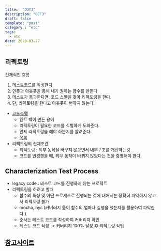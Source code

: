 ```yaml
---
title:  "OJT3"
description: "OJT3"
draft: false
template: "post"
category : "etc"
tags:
  - etc
date: 2020-03-27
---
```


## 리펙토링
전체적인 흐름
1. 테스트코드를 작성한다.
2. 인풋과 아웃풋을 통해 내가 원하는 함수를 만든다
3. 테스트가 통과한다면, 코드 스멜을 찾아 리펙토링을 한다.
4. 단, 리펙토링을 한다고 아웃풋이 변하지 않는다. 

- [코드스멜](https://www.slideshare.net/jaehoonoh/javascript-refactoring-workshop)
    - 켄트 백이 만든 용어
    - 리펙토링이 필요한 코드를 식별하게 도와준다.
    - 언제 리팩토링을 해야 하는지를 알려준다.
    - [목록](https://en.wikipedia.org/wiki/Code_smell)
- 리펙토링의 전제조건
    - 리펙토링 : 외부 동작을 바꾸지 않으면서 내부구조를 개선하는것
    - 코드를 변경햇을 때, 외부 동작이 바뀌지 않았다는 것을 증명해야 한다.

## Characterization Test Process
- legacy code : 테스트 코드를 진행하지 않는 프로젝트
- 리펙토링을 하려고 할때
    - 함수의 특성 및 어떤 프로세스로 진행되는 것에 대해서는 정확히 파악하지 않고서 리펙토링 불가
    - mocha, nyc (커버러지 툴이 함수의 얼마나 실행을 했는지를 활용하여 파악한다.)
    - 순서는 테스트 코드를 작성하여 커버리지 확인
    - 테스트 코드 작성 -> 커버리지 100% 달성 후 리펙토링 작업

## [참고사이트](https://github.com/KisukPark/js-refactoring-2019)
